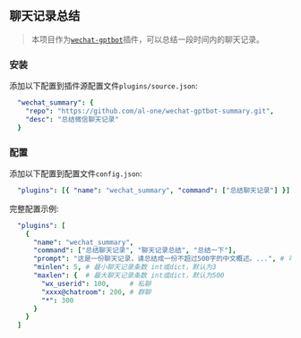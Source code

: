 ## 聊天记录总结

> 本项目作为[`wechat-gptbot`](https://github.com/iuiaoin/wechat-gptbot)插件，可以总结一段时间内的聊天记录。

### 安装

添加以下配置到插件源配置文件`plugins/source.json`:
```yaml
  "wechat_summary": {
    "repo": "https://github.com/al-one/wechat-gptbot-summary.git",
    "desc": "总结微信聊天记录"
  }
```

### 配置

添加以下配置到配置文件`config.json`:
```yaml
  "plugins": [{ "name": "wechat_summary", "command": ["总结聊天记录"] }]
```

完整配置示例:
```yaml
  "plugins": [
    {
      "name": "wechat_summary",
      "command": ["总结聊天记录", "聊天记录总结", "总结一下"],
      "prompt": "这是一份聊天记录，请总结成一份不超过500字的中文概述。...", # 可选
      "minlen": 5, # 最小聊天记录条数 int或dict，默认为3
      "maxlen": {  # 最大聊天记录条数 int或dict，默认为500
        "wx_userid": 100,     # 私聊
        "xxxx@chatroom": 200, # 群聊
        "*": 300
      }
    }
  ]
```

